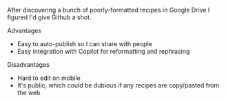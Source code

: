 After discovering a bunch of poorly-formatted recipes in Google Drive I figured I'd give Github a shot.

Advantages

- Easy to auto-publish so I can share with people
- Easy integration with Copilot for reformatting and rephrasing

Disadvantages

- Hard to edit on mobile
- It's public, which could be dubious if any recipes are copy/pasted from the web
